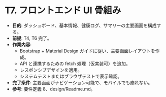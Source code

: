 # T7. フロントエンド UI 骨組み

- **目的**: ダッシュボード、基本情報、健康ログ、サマリーの主要画面を構成する。
- **前提**: T4, T6 完了。
- **作業内容**:
  - Bootstrap + Material Design ガイドに従い、主要画面レイアウトを作成。
  - API と連携するための fetch 処理（仮実装可）を追加。
  - レスポンシブデザインを適用。
  - システムテストまたはブラウザテストで表示確認。
- **完了条件**: 主要画面がナビゲーション可能で、モバイルでも崩れない。
- **参考**: 要件定義 8、design/Readme.md。
